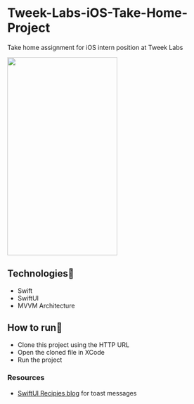 # Tweek-Labs-iOS-Take-Home-Project
Take home assignment for iOS intern position at Tweek Labs



<img src="https://user-images.githubusercontent.com/80636783/165242973-d508fe24-04a1-41c1-8f4a-bc900924d447.gif" width="250" height="450"/>


## Technologies📡
* Swift
* SwiftUI
* MVVM Architecture

## How to run🚀
* Clone this project using the HTTP URL
* Open the cloned file in XCode
* Run the project


### Resources
* [SwiftUI Recipies blog](https://swiftuirecipes.com/blog/swiftui-toast) for toast messages 



